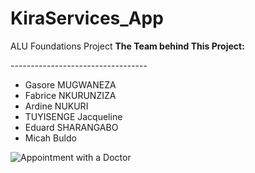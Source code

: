 # KiraServices_App
ALU Foundations Project
<b>The Team behind This Project:</b>
<p>----------------------------------</p>
<ul>
  <li>Gasore MUGWANEZA</li>
  <li>Fabrice NKURUNZIZA</li>
  <li>Ardine NUKURI</li>
  <li>TUYISENGE Jacqueline</li>
  <li>Eduard SHARANGABO</li>
  <li>Micah Buldo</li>
</ul>

![Appointment with a Doctor](https://images.ctfassets.net/h8qzhh7m9m8u/EVT4w5AcJ6yXatCQ1xbLo/2d90434e0358e59cf30c8fd95cc54976/22UK385_web_imagery_clinicians_1400x800px_rgb_p1-2.png)

